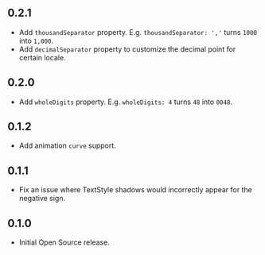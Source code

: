 ## 0.2.1

* Add `thousandSeparator` property. E.g. `thousandSeparator: ','` turns `1000` into `1,000`.
* Add `decimalSeparator` property to customize the decimal point for certain locale.

## 0.2.0

* Add `wholeDigits` property. E.g. `wholeDigits: 4` turns `48` into `0048`.

## 0.1.2

* Add animation `curve` support.

## 0.1.1

* Fix an issue where TextStyle shadows would incorrectly appear for the negative sign.

## 0.1.0

* Initial Open Source release.